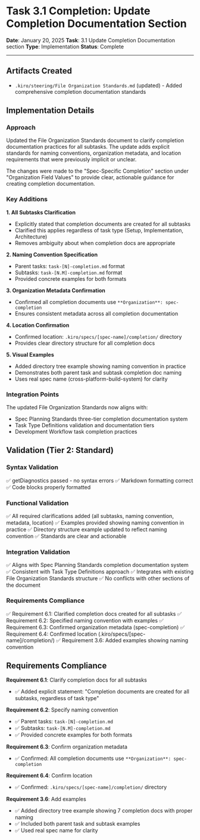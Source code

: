 # Task 3.1 Completion: Update Completion Documentation Section

**Date**: January 20, 2025
**Task**: 3.1 Update Completion Documentation section
**Type**: Implementation
**Status**: Complete

---

## Artifacts Created

- `.kiro/steering/File Organization Standards.md` (updated) - Added comprehensive completion documentation standards

## Implementation Details

### Approach

Updated the File Organization Standards document to clarify completion documentation practices for all subtasks. The update adds explicit standards for naming conventions, organization metadata, and location requirements that were previously implicit or unclear.

The changes were made to the "Spec-Specific Completion" section under "Organization Field Values" to provide clear, actionable guidance for creating completion documentation.

### Key Additions

**1. All Subtasks Clarification**
- Explicitly stated that completion documents are created for all subtasks
- Clarified this applies regardless of task type (Setup, Implementation, Architecture)
- Removes ambiguity about when completion docs are appropriate

**2. Naming Convention Specification**
- Parent tasks: `task-[N]-completion.md` format
- Subtasks: `task-[N.M]-completion.md` format
- Provided concrete examples for both formats

**3. Organization Metadata Confirmation**
- Confirmed all completion documents use `**Organization**: spec-completion`
- Ensures consistent metadata across all completion documentation

**4. Location Confirmation**
- Confirmed location: `.kiro/specs/[spec-name]/completion/` directory
- Provides clear directory structure for all completion docs

**5. Visual Examples**
- Added directory tree example showing naming convention in practice
- Demonstrates both parent task and subtask completion doc naming
- Uses real spec name (cross-platform-build-system) for clarity

### Integration Points

The updated File Organization Standards now aligns with:
- Spec Planning Standards three-tier completion documentation system
- Task Type Definitions validation and documentation tiers
- Development Workflow task completion practices

## Validation (Tier 2: Standard)

### Syntax Validation
✅ getDiagnostics passed - no syntax errors
✅ Markdown formatting correct
✅ Code blocks properly formatted

### Functional Validation
✅ All required clarifications added (all subtasks, naming convention, metadata, location)
✅ Examples provided showing naming convention in practice
✅ Directory structure example updated to reflect naming convention
✅ Standards are clear and actionable

### Integration Validation
✅ Aligns with Spec Planning Standards completion documentation system
✅ Consistent with Task Type Definitions approach
✅ Integrates with existing File Organization Standards structure
✅ No conflicts with other sections of the document

### Requirements Compliance
✅ Requirement 6.1: Clarified completion docs created for all subtasks
✅ Requirement 6.2: Specified naming convention with examples
✅ Requirement 6.3: Confirmed organization metadata (spec-completion)
✅ Requirement 6.4: Confirmed location (.kiro/specs/[spec-name]/completion/)
✅ Requirement 3.6: Added examples showing naming convention

## Requirements Compliance

**Requirement 6.1**: Clarify completion docs for all subtasks
- ✅ Added explicit statement: "Completion documents are created for all subtasks, regardless of task type"

**Requirement 6.2**: Specify naming convention
- ✅ Parent tasks: `task-[N]-completion.md`
- ✅ Subtasks: `task-[N.M]-completion.md`
- ✅ Provided concrete examples for both formats

**Requirement 6.3**: Confirm organization metadata
- ✅ Confirmed: All completion documents use `**Organization**: spec-completion`

**Requirement 6.4**: Confirm location
- ✅ Confirmed: `.kiro/specs/[spec-name]/completion/` directory

**Requirement 3.6**: Add examples
- ✅ Added directory tree example showing 7 completion docs with proper naming
- ✅ Included both parent task and subtask examples
- ✅ Used real spec name for clarity
